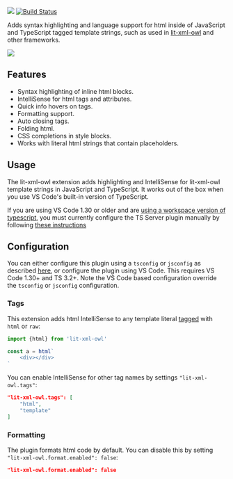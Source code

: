 [![](https://vsmarketplacebadge.apphb.com/version/bierner.lit-xml-owl.svg)](https://marketplace.visualstudio.com/items?itemName=bierner.lit-xml-owl) [![Build Status](https://travis-ci.org/mjbvz/vscode-lit-xml-owl.svg?branch=master)](https://travis-ci.org/mjbvz/vscode-lit-xml-owl)

Adds syntax highlighting and language support for html inside of JavaScript and TypeScript tagged template strings, such as used in [lit-xml-owl](https://github.com/PolymerLabs/lit-xml-owl) and other frameworks.

![](https://github.com/mjbvz/vscode-lit-xml-owl/raw/master/docs/example.gif)


## Features

- Syntax highlighting of inline html blocks.
- IntelliSense for html tags and attributes.
- Quick info hovers on tags.
- Formatting support.
- Auto closing tags.
- Folding html.
- CSS completions in style blocks.
- Works with literal html strings that contain placeholders.

## Usage
The lit-xml-owl extension adds highlighting and IntelliSense for lit-xml-owl template strings in JavaScript and TypeScript. It works out of the box when you use VS Code's built-in version of TypeScript.

If you are using VS Code 1.30 or older and are [using a workspace version of typescript](https://code.visualstudio.com/Docs/languages/typescript#_using-newer-typescript-versions), you must currently configure the TS Server plugin manually by following [these instructions](https://github.com/Microsoft/typescript-lit-xml-owl-plugin#usage)

## Configuration

You can either configure this plugin using a `tsconfig` or `jsconfig` as described [here](https://github.com/Microsoft/typescript-lit-xml-owl-plugin#configuration), or configure the plugin using VS Code. This requires VS Code 1.30+ and TS 3.2+. Note the VS Code based configuration override the `tsconfig` or `jsconfig` configuration.

### Tags
This extension adds html IntelliSense to any template literal [tagged](https://developer.mozilla.org/en-US/docs/Web/JavaScript/Reference/Template_literals) with `html` or `raw`:

```js
import {html} from 'lit-xml-owl'

const a = html`
    <div></div>
`
```

You can enable IntelliSense for other tag names by settings `"lit-xml-owl.tags"`:

```json
"lit-xml-owl.tags": [
    "html",
    "template"
]
```

### Formatting
The plugin formats html code by default. You can disable this by setting `"lit-xml-owl.format.enabled": false`:

```json
"lit-xml-owl.format.enabled": false
```

